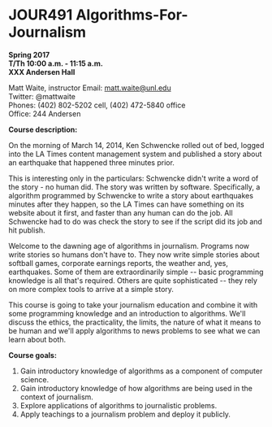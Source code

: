 # JOUR491 Algorithms-For-Journalism

**Spring 2017**  
**T/Th 10:00 a.m. - 11:15 a.m.**  
**XXX Andersen Hall**  

Matt Waite, instructor
Email: matt.waite@unl.edu   
Twitter: @mattwaite   
Phones: (402) 802-5202 cell, (402) 472-5840 office   
Office: 244 Andersen   

**Course description:**

On the morning of March 14, 2014, Ken Schwencke rolled out of bed, logged into the LA Times content management system and published a story about an earthquake that happened three minutes prior. 

This is interesting only in the particulars: Schwencke didn't write a word of the story - no human did. The story was written by software. Specifically, a algorithm programmed by Schwencke to write a story about earthquakes minutes after they happen, so the LA Times can have something on its website about it first, and faster than any human can do the job. All Schwencke had to do was check the story to see if the script did its job and hit publish.

Welcome to the dawning age of algorithms in journalism. Programs now write stories so humans don't have to. They now write simple stories about softball games, corporate earnings reports, the weather and, yes, earthquakes. Some of them are extraordinarily simple -- basic programming knowledge is all that's required. Others are quite sophisticated -- they rely on more complex tools to arrive at a simple story. 

This course is going to take your journalism education and combine it with some programming knowledge and an introduction to algorithms. We'll discuss the ethics, the practicality, the limits, the nature of what it means to be human and we'll apply algorithms to news problems to see what we can learn about both. 

**Course goals:**

1. Gain introductory knowledge of algorithms as a component of computer science. 
2. Gain introductory knowledge of how algorithms are being used in the context of journalism.
3. Explore applications of algorithms to journalistic problems.
4. Apply teachings to a journalism problem and deploy it publicly.